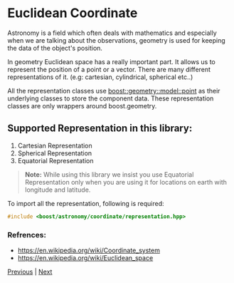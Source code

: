 # Euclidean Coordinate

Astronomy is a field which often deals with mathematics and especially when we are talking about the observations, geometry is used for keeping the data of the object's position.

In geometry Euclidean space has a really important part. It allows us to represent the position of a point or a vector. There are many different representations of it. (e.g: cartesian, cylindrical, spherical etc..)

All the representation classes use [boost::geometry::model::point](https://www.boost.org/doc/libs/1_67_0/libs/geometry/doc/html/geometry/reference/models/model_point.html) as their underlying classes to store the component data. These representation classes are only wrappers around boost.geometry.

## Supported Representation in this library:
1. Cartesian Representation
2. Spherical Representation
3. Equatorial Representation

>**Note:** While using this library we insist you use Equatorial Representation only when you are using it for locations on earth with longitude and latitude.

To import all the representation, following is required:

```c++
#include <boost/astronomy/coordinate/representation.hpp>
```

### Refrences:
* https://en.wikipedia.org/wiki/Coordinate_system
* https://en.wikipedia.org/wiki/Euclidean_space

[Previous](../index.md) | [Next](coordinate_point.md)
